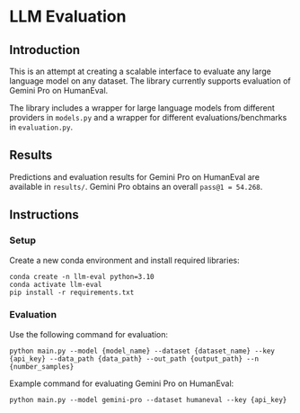 # LLM Evaluation

## Introduction
This is an attempt at creating a scalable interface to evaluate any large language model on any dataset. The library currently supports evaluation of Gemini Pro on HumanEval.

The library includes a wrapper for large language models from different providers in `models.py` and a wrapper for different evaluations/benchmarks in `evaluation.py`.

## Results
Predictions and evaluation results for Gemini Pro on HumanEval are available in `results/`. Gemini Pro obtains an overall `pass@1 = 54.268`.


## Instructions
### Setup
Create a new conda environment and install required libraries:
```
conda create -n llm-eval python=3.10
conda activate llm-eval
pip install -r requirements.txt
```

### Evaluation
Use the following command for evaluation:
```
python main.py --model {model_name} --dataset {dataset_name} --key {api_key} --data_path {data_path} --out_path {output_path} --n {number_samples}
```

Example command for evaluating Gemini Pro on HumanEval:
```
python main.py --model gemini-pro --dataset humaneval --key {api_key}
```